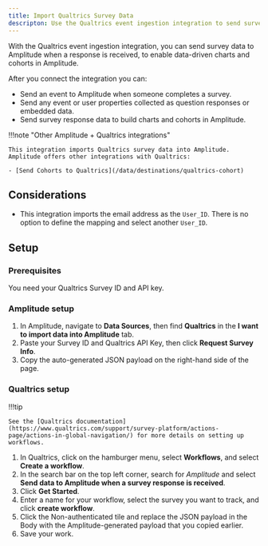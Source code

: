```yaml
--- 
title: Import Qualtrics Survey Data
descripton: Use the Qualtrics event ingestion integration to send survey data to Amplitude when a response is received, and enable data-driven charts and cohorts in Amplitude.
---
```


With the Qualtrics event ingestion integration, you can send survey data to Amplitude when a response is received, to enable data-driven charts and cohorts in Amplitude.

After you connect the integration you can:

- Send an event to Amplitude when someone completes a survey.
- Send any event or user properties collected as question responses or embedded data.
- Send survey response data to build charts and cohorts in Amplitude.

!!!note "Other Amplitude + Qualtrics integrations"

    This integration imports Qualtrics survey data into Amplitude. Amplitude offers other integrations with Qualtrics: 

    - [Send Cohorts to Qualtrics](/data/destinations/qualtrics-cohort)

## Considerations

- This integration imports the email address as the `User_ID`. There is no option to define the mapping and select another `User_ID`.

## Setup

### Prerequisites

You need your Qualtrics Survey ID and API key. 

### Amplitude setup

1. In Amplitude, navigate to **Data Sources**, then find **Qualtrics** in the **I want to import data into Amplitude** tab.
2. Paste your Survey ID and Qualtrics API Key, then click **Request Survey Info**.
3. Copy the auto-generated JSON payload on the right-hand side of the page.

### Qualtrics setup

!!!tip

    See the [Qualtrics documentation](https://www.qualtrics.com/support/survey-platform/actions-page/actions-in-global-navigation/) for more details on setting up workflows. 

1. In Qualtrics, click on the hamburger menu, select **Workflows**, and  select **Create a workflow**.
2. In the search bar on the top left corner, search for *Amplitude* and select **Send data to Amplitude when a survey response is received**.
3. Click **Get Started**.
4. Enter a name for your workflow, select the survey you want to track, and click **create workflow**.
5. Click the Non-authenticated tile and replace the JSON payload in the Body with the Amplitude-generated payload that you copied earlier.
6. Save your work.
